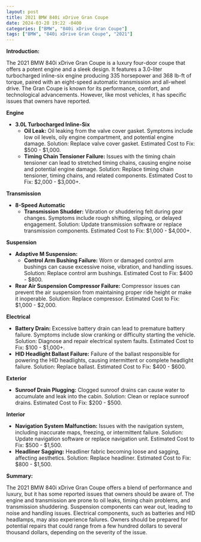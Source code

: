 ```yaml
---
layout: post
title: 2021 BMW 840i xDrive Gran Coupe
date: 2024-03-28 19:22 -0400
categories: ["BMW", "840i xDrive Gran Coupe"]
tags: ["BMW", "840i xDrive Gran Coupe", "2021"]
---
```

**Introduction:**

The 2021 BMW 840i xDrive Gran Coupe is a luxury four-door coupe that offers a potent engine and a sleek design. It features a 3.0-liter turbocharged inline-six engine producing 335 horsepower and 368 lb-ft of torque, paired with an eight-speed automatic transmission and all-wheel drive. The Gran Coupe is known for its performance, comfort, and technological advancements. However, like most vehicles, it has specific issues that owners have reported.

**Engine**

* **3.0L Turbocharged Inline-Six**
  * **Oil Leak:** Oil leaking from the valve cover gasket. Symptoms include low oil levels, oily engine compartment, and potential engine damage. Solution: Replace valve cover gasket. Estimated Cost to Fix: $500 - $1,000.
  * **Timing Chain Tensioner Failure:** Issues with the timing chain tensioner can lead to stretched timing chains, causing engine noise and potential engine damage. Solution: Replace timing chain tensioner, timing chains, and related components. Estimated Cost to Fix: $2,000 - $3,000+.

**Transmission**

* **8-Speed Automatic**
  * **Transmission Shudder:** Vibration or shuddering felt during gear changes. Symptoms include rough shifting, slipping, or delayed engagement. Solution: Update transmission software or replace transmission components. Estimated Cost to Fix: $1,000 - $4,000+.

**Suspension**

* **Adaptive M Suspension:**
  * **Control Arm Bushing Failure:** Worn or damaged control arm bushings can cause excessive noise, vibration, and handling issues. Solution: Replace control arm bushings. Estimated Cost to Fix: $400 - $800.
* **Rear Air Suspension Compressor Failure:** Compressor issues can prevent the air suspension from maintaining proper ride height or make it inoperable. Solution: Replace compressor. Estimated Cost to Fix: $1,000 - $2,000.

**Electrical**

* **Battery Drain:** Excessive battery drain can lead to premature battery failure. Symptoms include slow cranking or difficulty starting the vehicle. Solution: Diagnose and repair electrical system faults. Estimated Cost to Fix: $100 - $1,000+.
* **HID Headlight Ballast Failure:** Failure of the ballast responsible for powering the HID headlights, causing intermittent or complete headlight failure. Solution: Replace ballast. Estimated Cost to Fix: $400 - $600.

**Exterior**

* **Sunroof Drain Plugging:** Clogged sunroof drains can cause water to accumulate and leak into the cabin. Solution: Clean or replace sunroof drains. Estimated Cost to Fix: $200 - $500.

**Interior**

* **Navigation System Malfunction:** Issues with the navigation system, including inaccurate maps, freezing, or intermittent failure. Solution: Update navigation software or replace navigation unit. Estimated Cost to Fix: $500 - $1,500.
* **Headliner Sagging:** Headliner fabric becoming loose and sagging, affecting aesthetics. Solution: Replace headliner. Estimated Cost to Fix: $800 - $1,500.

**Summary:**

The 2021 BMW 840i xDrive Gran Coupe offers a blend of performance and luxury, but it has some reported issues that owners should be aware of. The engine and transmission are prone to oil leaks, timing chain problems, and transmission shuddering. Suspension components can wear out, leading to noise and handling issues. Electrical components, such as batteries and HID headlamps, may also experience failures. Owners should be prepared for potential repairs that could range from a few hundred dollars to several thousand dollars, depending on the severity of the issue.
